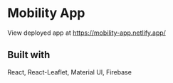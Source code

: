 # Mobility App

View deployed app at https://mobility-app.netlify.app/

## Built with

React, React-Leaflet, Material UI, Firebase



